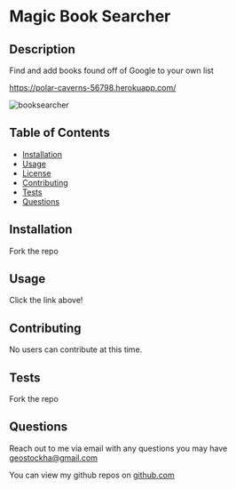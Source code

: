 # Magic Book Searcher
  
  ## Description

  Find and add books found off of Google to your own list
   
  https://polar-caverns-56798.herokuapp.com/
  
  ![booksearcher](https://user-images.githubusercontent.com/54012873/154178812-1f395623-9fbc-4532-ad3b-8dedf838227e.png)
  
  ## Table of Contents

  * [Installation](#installation)
  * [Usage](#usage)
  * [License](#license)
  * [Contributing](#contributing)
  * [Tests](#tests)
  * [Questions](#questions)
  
  ## Installation

  Fork the repo

  ## Usage

  Click the link above!

  ## Contributing

  No users can contribute at this time.

  ## Tests

  Fork the repo

  ## Questions

  Reach out to me via email with any questions you may have geostockha@gmail.com
  
  You can view my github repos on [github.com](https://github.com/gstockha?tab=repositories)
